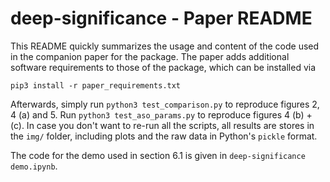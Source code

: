 # deep-significance - Paper README

This README quickly summarizes the usage and content of the code used in the companion paper for the package.
The paper adds additional software requirements to those of the package, which can be installed via

    pip3 install -r paper_requirements.txt

Afterwards, simply run `python3 test_comparison.py` to reproduce figures 2, 4 (a) and 5. Run 
`python3 test_aso_params.py` to reproduce figures 4 (b) + (c). In case you don't want to re-run all the scripts, all 
results are stores in the `img/` folder, including plots and the raw data in Python's `pickle` format.

The code for the demo used in section 6.1 is given in `deep-significance demo.ipynb`.